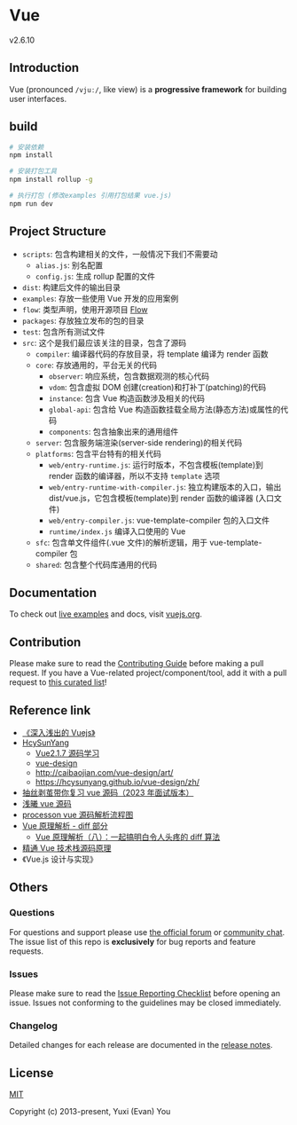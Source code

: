 # Vue

v2.6.10

## Introduction

Vue (pronounced `/vjuː/`, like view) is a **progressive framework** for building user interfaces.

## build

```bash
# 安装依赖
npm install

# 安装打包工具
npm install rollup -g

# 执⾏打包 (修改examples 引用打包结果 vue.js)
npm run dev
```

## Project Structure

- `scripts`: 包含构建相关的文件，一般情况下我们不需要动
  - `alias.js`: 别名配置
  - `config.js`: 生成 rollup 配置的文件
- `dist`: 构建后文件的输出目录
- `examples`: 存放一些使用 Vue 开发的应用案例
- `flow`: 类型声明，使用开源项目 [Flow](https://flowtype.org/)
- `packages`: 存放独立发布的包的目录
- `test`: 包含所有测试文件
- `src`: 这个是我们最应该关注的目录，包含了源码
  - `compiler`: 编译器代码的存放目录，将 template 编译为 render 函数
  - `core`: 存放通用的，平台无关的代码
    - `observer`: 响应系统，包含数据观测的核心代码
    - `vdom`: 包含虚拟 DOM 创建(creation)和打补丁(patching)的代码
    - `instance`: 包含 Vue 构造函数涉及相关的代码
    - `global-api`: 包含给 Vue 构造函数挂载全局方法(静态方法)或属性的代码
    - `components`: 包含抽象出来的通用组件
  - `server`: 包含服务端渲染(server-side rendering)的相关代码
  - `platforms`: 包含平台特有的相关代码
    - `web/entry-runtime.js`: 运行时版本，不包含模板(template)到 render 函数的编译器，所以不支持 `template` 选项
    - `web/entry-runtime-with-compiler.js`: 独立构建版本的入口，输出 dist/vue.js，它包含模板(template)到 render 函数的编译器 (入口文件)
    - `web/entry-compiler.js`: vue-template-compiler 包的入口文件
    - `runtime/index.js` 编译入口使用的 Vue
  - `sfc`: 包含单文件组件(.vue 文件)的解析逻辑，用于 vue-template-compiler 包
  - `shared`: 包含整个代码库通用的代码

## Documentation

To check out [live examples](https://vuejs.org/v2/examples/) and docs, visit [vuejs.org](https://vuejs.org).

## Contribution

Please make sure to read the [Contributing Guide](https://github.com/vuejs/vue/blob/dev/.github/CONTRIBUTING.md) before making a pull request. If you have a Vue-related project/component/tool, add it with a pull request to [this curated list](https://github.com/vuejs/awesome-vue)!

## Reference link

- [《深入浅出的 Vuejs》](https://github.com/berwin/Blog/issues/34)
- [HcySunYang](https://github.com/HcySunYang)
  - [Vue2.1.7 源码学习](http://hcysun.me/2017/03/03/Vue%E6%BA%90%E7%A0%81%E5%AD%A6%E4%B9%A0)
  - [vue-design](https://github.com/HcySunYang/vue-design/tree/elegant)
  - http://caibaojian.com/vue-design/art/
  - https://hcysunyang.github.io/vue-design/zh/
- [抽丝剥茧带你复习 vue 源码（2023 年面试版本）](https://juejin.cn/post/7195517440344211512)
- [浅曦 vue 源码](https://juejin.cn/column/7054724545126596615)
- [processon vue 源码解析流程图](https://www.processon.com/mindmap/64782a1c7fa8dd4359265019)
- [Vue 原理解析 - diff 部分](https://juejin.cn/user/3087084380239341/posts)
  - [Vue 原理解析（八）：一起搞明白令人头疼的 diff 算法](https://juejin.cn/post/6844903921408802829)
- [精通 Vue 技术栈源码原理](https://github.com/liyongning/blog/issues?q=is%3Aopen+is%3Aissue+label%3AVue)
- 《Vue.js 设计与实现》

## Others

### Questions

For questions and support please use [the official forum](http://forum.vuejs.org) or [community chat](https://chat.vuejs.org/). The issue list of this repo is **exclusively** for bug reports and feature requests.

### Issues

Please make sure to read the [Issue Reporting Checklist](https://github.com/vuejs/vue/blob/dev/.github/CONTRIBUTING.md#issue-reporting-guidelines) before opening an issue. Issues not conforming to the guidelines may be closed immediately.

### Changelog

Detailed changes for each release are documented in the [release notes](https://github.com/vuejs/vue/releases).

## License

[MIT](http://opensource.org/licenses/MIT)

Copyright (c) 2013-present, Yuxi (Evan) You
